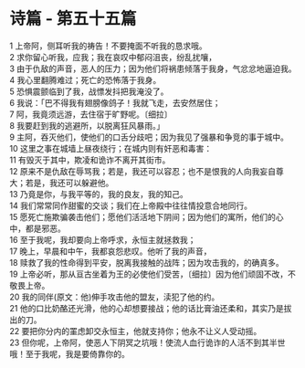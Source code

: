 # 诗篇 - 第五十五篇
  
 1 上帝阿，侧耳听我的祷告！不要掩面不听我的恳求哦。  
 2 求你留心听我，应我；我在哀叹中郁闷沮丧，纷乱扰嚷，  
 3 由于仇敌的声音，恶人的压力；因为他们将祸患倾落于我身，气忿忿地逼迫我。  
 4 我心里翻腾难过；死亡的恐怖落于我身。  
 5 恐惧震颤临到了我，战慓发抖把我淹没了。  
 6 我说：「巴不得我有翅膀像鸽子！我就飞走，去安然居住；  
 7 阿，我竟须远游，去住宿于旷野呢。〔细拉〕  
 8 我要赶到我的逃避所，以脱离狂风暴雨。」  
 9 主阿，吞灭他们，使他们的口舌分歧吧；因为我见了强暴和争竞的事于城中。  
 10 这里之事在城墙上昼夜绕行；在城内则有奸恶和毒害：  
 11 有毁灭于其中，欺凌和诡诈不离开其街市。  
 12 原来不是仇敌在辱骂我；若是，我还可以容忍；也不是恨我的人向我妄自尊大；若是，我还可以躲避他。  
 13 乃竟是你，与我平等的，我的良友，我的知己。  
 14 我们常常同作甜蜜的交谈；我们在上帝殿中往往情投意合地同行。  
 15 愿死亡施欺骗袭击他们；愿他们活活地下阴间；因为他们的寓所，他们的心中，都是邪恶。  
 16 至于我呢，我却要向上帝呼求，永恒主就拯救我；  
 17 晚上，早晨和中午，我都哀怨悲叹。他听了我的声音，  
 18 赎救了我的性命得到平安，脱离我接触的战阵；因为攻击我的，的确真多。  
 19 上帝必听，那从亘古坐着为王的必使他们受苦，〔细拉〕因为他们顽固不改，不敬畏上帝。  
 20 我的同伴(原文：他)伸手攻击他的盟友，渎犯了他的约。  
 21 他的口比奶酪还光滑，他的心却想要接战；他的话比膏油还柔和，其实乃是拔出的刀。  
 22 要把你分内的罣虑卸交永恒主，他就支持你；他永不让义人受动摇。  
 23 但你呢，上帝阿，使恶人下阴冥之坑哦！使流人血行诡诈的人活不到其半世哦！至于我呢，我是要倚靠你的。